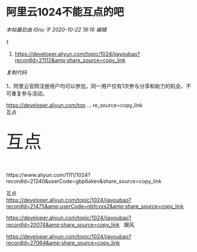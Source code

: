 # 阿里云1024不能互点的吧


<i class="pstatus"> 本帖最后由 i0nu 于 2020-10-22 18:16 编辑 </i><br />
<br />
1<br /><div class="blockcode"><div id="code_XrD"><ol><li>https://developer.aliyun.com/topic/1024/jiayoubao?recordId=21112&amp;share_source=copy_link</ol></div><em onclick="copycode($('code_XrD'));">复制代码</em></div><br />
1、阿里云官网注册用户均可以参加，同一用户仅有1次参与分享和助力的机会，不可重复参与活动。

<a href="https://developer.aliyun.com/topic/1024/jiayoubao?recordId=18023&amp;userCode=vf42utbk&amp;share_source=copy_link" target="_blank">https://developer.aliyun.com/top ... re_source=copy_link</a><br />
互点

<br />
<font size="7">互点</font><br />
<br />
<br />
<br />
https://www.aliyun.com/1111/1024?recordId=21240&amp;userCode=gbp6akev&amp;share_source=copy_link

互点<br />
https://developer.aliyun.com/topic/1024/jiayoubao?recordId=21475&amp;userCode=nbfcvxs2&amp;share_source=copy_link

https://developer.aliyun.com/topic/1024/jiayoubao?recordId=20074&amp;share_source=copy_link&nbsp; &nbsp;跟风

https://developer.aliyun.com/topic/1024/jiayoubao?recordId=27064&amp;share_source=copy_link
